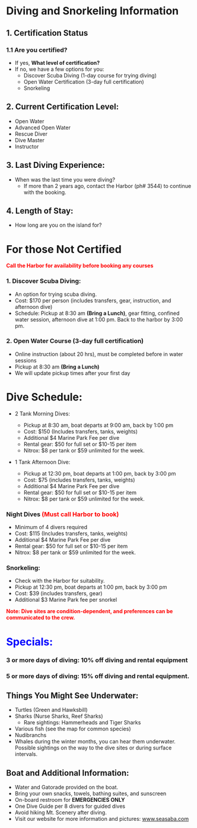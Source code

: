 # Diving and Snorkeling Information

## 1. Certification Status
### 1.1 Are you certified?
  - If yes, **What level of certification?**
  - If no, we have a few options for you:
    - Discover Scuba Diving (1-day course for trying diving)
    - Open Water Certification (3-day full certification)
    - Snorkeling

## 2. Current Certification Level:
  - Open Water
  - Advanced Open Water
  - Rescue Diver
  - Dive Master
  - Instructor

## 3. Last Diving Experience:
  - When was the last time you were diving?
    - If more than 2 years ago, contact the Harbor (ph# 3544) to continue with the booking.

## 4. Length of Stay:
  - How long are you on the island for?

# For those Not Certified
<src style="color: red;"> **Call the Harbor for availability before booking any courses**

### 1. Discover Scuba Diving:
  - An option for trying scuba diving. 
  - Cost: $170 per person (includes transfers, gear, instruction, and afternoon dive)
  - Schedule: Pickup at 8:30 am **(Bring a Lunch)**, gear fitting, confined water session, afternoon dive at 1:00 pm. Back to the harbor by 3:00 pm.

### 2. Open Water Course (3-day full certification)
  - Online instruction (about 20 hrs), must be completed before in water sessions
  - Pickup at 8:30 am **(Bring a Lunch)**
  - We will update pickup times after your first day

# Dive Schedule:
  - 2 Tank Morning Dives:
    - Pickup at 8:30 am, boat departs at 9:00 am, back by 1:00 pm
    - Cost: $150 (Includes transfers, tanks, weights)
    - Additional $4 Marine Park Fee per dive
    - Rental gear: $50 for full set or $10-15 per item
    - Nitrox: $8 per tank or $59 unlimited for the week.

  - 1 Tank Afternoon Dive:
    - Pickup at 12:30 pm, boat departs at 1:00 pm, back by 3:00 pm
    - Cost: $75 (includes transfers, tanks, weights)
    - Additional $4 Marine Park Fee per dive
    - Rental gear: $50 for full set or $10-15 per item
    - Nitrox: $8 per tank or $59 unlimited for the week.

### Night Dives <span style="color: red;"> (Must call Harbor to book)
  - Minimum of 4 divers required
  - Cost: $115 (Includes transfers, tanks, weights)
  - Additional $4 Marine Park Fee per dive
  - Rental gear: $50 for full set or $10-15 per item
  - Nitrox: $8 per tank or $59 unlimited for the week.

### Snorkeling:
  - Check with the Harbor for suitability.
  - Pickup at 12:30 pm, boat departs at 1:00 pm, back by 3:00 pm
  - Cost: $39 (includes transfers, gear)
  - Additional $3 Marine Park fee per snorkel

**<span style="color: red;"> Note: Dive sites are condition-dependent, and preferences can be communicated to the crew.**

# <span style="color: blue;"> Specials:
### 3 or more days of diving: 10% off diving and rental equipment
### 5 or more days of diving: 15% off diving and rental equipment.

## Things You Might See Underwater:
  - Turtles (Green and Hawksbill)
  - Sharks (Nurse Sharks, Reef Sharks)
    - Rare sightings: Hammerheads and Tiger Sharks
  - Various fish (see the map for common species)
  - Nudibranchs
  - Whales during the winter months, you can hear them underwater. Possible sightings on the way to the dive sites or during surface intervals.

## Boat and Additional Information:
  - Water and Gatorade provided on the boat.
  - Bring your own snacks, towels, bathing suites, and sunscreen
  - On-board restroom for **EMERGENCIES ONLY** 
  - One Dive Guide per 8 divers for guided dives
  - Avoid hiking Mt. Scenery after diving.
  - Visit our website for more information and pictures: www.seasaba.com